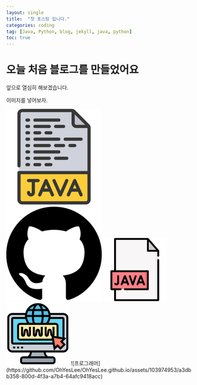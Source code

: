 ```yaml
---
layout: single
title:  "첫 포스팅 입니다."
categories: coding
tag: [Java, Python, blog, jekyll, java, python]
toc: true
---
```


# 오늘 처음 블로그를 만들었어요

앞으로 열심히 해보겠습니다.

이미지를 넣어보자.

<img src="../images/2023-08-23-first/free-icon-java-script-2147758.png" alt="free-icon-java-script-2147758" style="zoom:50%;" />

<img src="../images/2023-08-23-first/git_image.png" alt="git_image" style="zoom:50%;" />

<img src="../images/2023-08-23-first/java-2776392.png" alt="java" style="zoom:33%;" />

<img src="../images/2023-08-23-first/web.png" alt="web" style="zoom:33%;" />
![프로그래머](https://github.com/OhYesLee/OhYesLee.github.io/assets/103974953/a3dbb358-800d-4f3a-a7b4-64afc9418acc)
